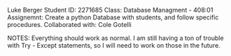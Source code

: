Luke Berger
Student ID: 2271685
Class: Database Managment - 408:01
Assignemnt: Create a python Database with students, and follow specific procedures.
Collaborated with: Cole Gotelli

NOTES: Everything should work as normal. I am still having a ton of trouble with Try - Except statements, so I will need to work on those in the future. 
